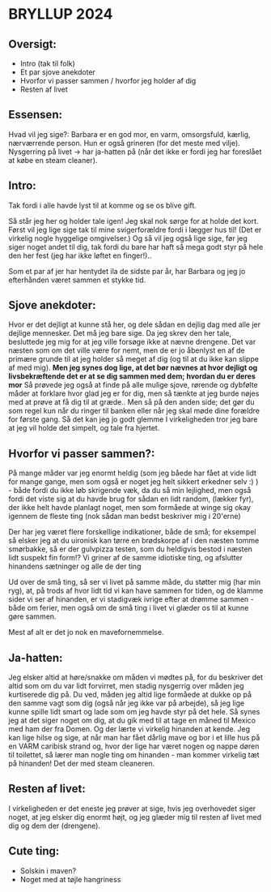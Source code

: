 # BRYLLUP 2024

Oversigt:
---
 - Intro (tak til folk)
 - Et par sjove anekdoter
 - Hvorfor vi passer sammen / hvorfor jeg holder af dig
 - Resten af livet

Essensen:
---
Hvad vil jeg sige?: Barbara er en god mor, en varm, omsorgsfuld, kærlig, nærværrende person. Hun er også grineren (for det meste med vilje). Nysgerring på livet -> har ja-hatten på (når det ikke er fordi jeg har foreslået at købe en steam cleaner).

Intro:
---
Tak fordi i alle havde lyst til at komme og se os blive gift.

Så står jeg her og holder tale igen! Jeg skal nok sørge for at holde det kort.
Først vil jeg lige sige tak til mine svigerforældre fordi i lægger hus til! (Det er virkelig nogle hyggelige omgivelser.)
Og så vil jeg også lige sige, før jeg siger noget andet til dig, tak fordi du bare har haft så mega godt styr på hele den her fest (jeg har ikke løftet en finger!)..


Som et par af jer har hentydet ila de sidste par år, har Barbara og jeg jo efterhånden været sammen et stykke tid.


Sjove anekdoter:
---
Hvor er det dejligt at kunne stå her, og dele sådan en dejlig dag med alle jer dejlige mennesker. Det må jeg bare sige.
Da jeg skrev den her tale, besluttede jeg mig for at jeg ville forsøge ikke at nævne drengene. Det var næsten som om det ville være for nemt, men de er jo åbenlyst en af de primære grunde til at jeg holder så meget af dig (og til at du ikke kan slippe af med mig). **Men jeg synes dog lige, at det bør nævnes at hvor dejligt og livsbekræftende det er at se dig sammen med dem; hvordan du er deres mor**
Så prøvede jeg også at finde på alle mulige sjove, rørende og dybfølte måder at forklare hvor glad jeg er for dig, men så tænkte at jeg burde nøjes med at prøve at få dig til at græde.. Men så på den anden side; det gør du som regel kun når du ringer til banken eller når jeg skal møde dine forældre for første gang. Så det kan jeg jo godt glemme
I virkeligheden tror jeg bare at jeg vil holde det simpelt, og tale fra hjertet.


Hvorfor vi passer sammen?:
---
På mange måder var jeg enormt heldig (som jeg båede har fået at vide lidt for mange gange, men som også er noget jeg helt sikkert erkedner selv :) ) - både fordi du ikke løb skrigende væk, da du så min lejlighed, men også fordi det viste sig at du havde brug for sådan en lidt random, (lækker fyr), der ikke helt havde planlagt noget, men som formåede at winge sig okay igennem de fleste ting (nok sådan man bedst beskriver mig i 20'erne)

Der har jeg været flere forskellige indikationer, både de små; for eksempel så elsker jeg at du uironisk kan tørre en brødskorpe af i den næsten tomme smørbakke, så er der gulvpizza testen, som du heldigvis bestod i næsten lidt suspekt fin form!? Vi griner af de samme idiotiske ting, og afslutter hinandens sætninger og alle de der ting

Ud over de små ting, så ser vi livet på samme måde, du støtter mig (har min ryg), at, på trods af hvor lidt tid vi kan have sammen for tiden, og de klamme sider vi ser af hinanden, er vi stadigvæk ivrige efter at drømme sammen - både om ferier, men også om de små ting i livet vi glæder os til at kunne gøre sammen.

Mest af alt er det jo nok en mavefornemmelse.

Ja-hatten:
---
Jeg elsker altid at høre/snakke om måden vi mødtes på, for du beskriver det altid som om du var lidt forvirret, men stadig nysgerrig over måden jeg kurtiserede dig på.
Du ved, måden jeg altid lige formåede at dukke op på den samme vagt som dig (også når jeg ikke var på arbejde), så jeg lige kunne spille lidt smart og lade som om  jeg havde styr på det hele.
Så synes jeg at det siger noget om dig, at du gik med til at tage en måned til Mexico med ham der fra Domen. Og der lærte vi virkelig hinanden at kende. Jeg kan lige hilse og sige, at når man har fået dårlig mave og bor i et lille hus på en VARM caribisk strand og, hvor der lige har været nogen og nappe døren til toilettet, så lærer man nogle ting om hinanden - man kommer virkelig tæt på hinanden!
Det der med steam cleaneren.


Resten af livet:
---
I virkeligheden er det eneste jeg prøver at sige, hvis jeg overhovedet siger noget, at jeg elsker dig enormt højt, og jeg glæder mig til resten af livet med dig og dem der (drengene).


Cute ting:
---
 - Solskin i maven?
 - Noget med at tøjle hangriness
